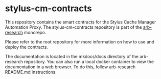 # stylus-cm-contracts

This repository contains the smart contracts for the Stylus Cache Manager Automation Proxy. The stylus-cm-contracts repository is part of the [arb-research](https://github.com/ifqbuilder/arb-research) monorepo.

Please refer to the root repository for more information on how to use and deploy the contracts.

The documentation is located in the mkdocs/docs directory of the arb-research repository. You can also run a local docker container to view the documentation in a web browser. To do this, follow arb-research README.md instructions.
